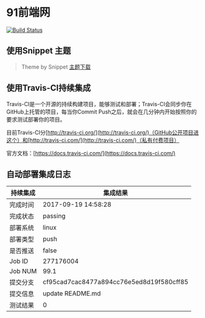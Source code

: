 # 91前端网

[![Build Status](https://www.travis-ci.org/shenliyang/shenliyang.github.io.svg?branch=dev)](https://travis-ci.org/shenliyang/shenliyang.github.io)

## 使用Snippet 主题
>  Theme by Snippet [主题下载](https://github.com/shenliyang/hexo-theme-snippet)


## 使用Travis-CI持续集成

Travis-CI是一个开源的持续构建项目，能够测试和部署；Travis-CI会同步你在GitHub上托管的项目，每当你Commit Push之后，就会在几分钟内开始按照你的要求测试部署你的项目。

目前Travis-CI分[http://travis-ci.org/](http://travis-ci.org/)（GitHub公开项目进这个）和[http://travis-ci.com/](http://travis-ci.com/)（私有付费项目）

官方文档：[https://docs.travis-ci.com/](https://docs.travis-ci.com/)

## 自动部署集成日志 
持续集成 | 集成结果
---|---
完成时间 | 2017-09-19 14:58:28
完成状态 | passing  
部署系统 | linux 
部署类型 | push
是否推送 | false
Job ID   | 277176004
Job NUM  | 99.1
提交分支 | cf95cad7cac8477a894cc76e5ed8d19f580cff85 
提交信息 | update README.md 
测试结果 | 0
